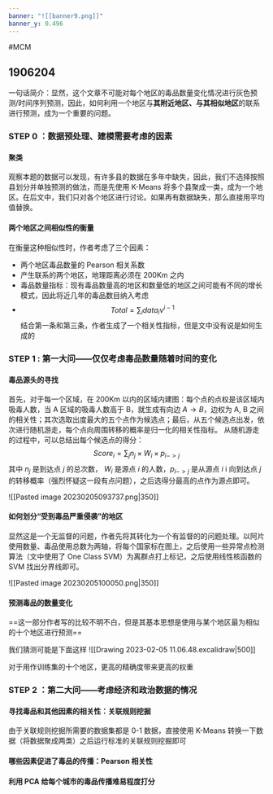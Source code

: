 ```yaml
---
banner: "![[banner9.png]]"
banner_y: 0.496
---
```

#MCM 

## 1906204 
一句话简介：显然，这个文章不可能对每个地区的毒品数量变化情况进行灰色预测/时间序列预测，因此，如何利用一个地区与**其附近地区、与其相似地区**的联系进行预测，成为一个重要的问题。

### STEP 0 ：数据预处理、建模需要考虑的因素

#### 聚类
观察本题的数据可以发现，有许多县的数据在多年中缺失，因此，我们不选择按照县划分并单独预测的做法，而是先使用 K-Means 将多个县聚成一类，成为一个地区。在后文中，我们只对各个地区进行讨论。如果再有数据缺失，那么直接用平均值替换。

#### 两个地区之间相似性的衡量
在衡量这种相似性时，作者考虑了三个因素：
- 两个地区毒品数量的 Pearson 相关系数
- 产生联系的两个地区，地理距离必须在 200Km 之内
- 毒品数量指标：现有毒品数量高的地区和数量低的地区之间可能有不同的增长模式，因此将近几年的毒品数目纳入考虑
- $$
Total = \sum_i data_i \nu^{i-1}
$$
结合第一条和第三条，作者生成了一个相关性指标，但是文中没有说是如何生成的

### STEP 1 : 第一大问——仅仅考虑毒品数量随着时间的变化
#### 毒品源头的寻找
首先，对于每一个区域，在 200Km 以内的区域内建图：每个点的点权是该区域内吸毒人数，当 A 区域的吸毒人数高于 B，就生成有向边 $A\rightarrow B$，边权为 A, B 之间的相关性；其次选取出度最大的五个点作为候选点；最后，从五个候选点出发，依次进行随机游走，每个点向周围转移的概率是归一化的相关性指标。
从随机游走的过程中，可以总结出每个候选点的得分：
$$
Score_i = \sum_j n_j\times W_i \times p_{i->j}
$$
其中 $n_j$ 是到达点 $j$ 的总次数， $W_i$  是源点  $i$ 的人数，$p_{i->j}$ 是从源点 $i$ i 向到达点 $j$ 的转移概率（强烈怀疑这一段有点问题），之后选得分最高的点作为源点即可。   

![[Pasted image 20230205093737.png|350]]

#### 如何划分“受到毒品严重侵袭”的地区
显然这是一个无监督的问题，作者先将其转化为一个有监督的的问题处理。以阿片使用数量、毒品使用总数为两轴，将每个国家标在图上，之后使用一些异常点检测算法（文中使用了 One Class SVM）为离群点打上标记，之后使用线性核函数的 SVM 找出分界线即可。

![[Pasted image 20230205100050.png|350]]

#### 预测毒品的数量变化
==这一部分作者写的比较不明不白，但是其基本思想是使用与某个地区最为相似的十个地区进行预测==

我们猜测可能是下面这样
![[Drawing 2023-02-05 11.06.48.excalidraw|500]]

对于用作训练集的十个地区，更高的精确度带来更高的权重

### STEP 2 ：第二大问——考虑经济和政治数据的情况
#### 寻找毒品和其他因素的相关性：关联规则挖掘
由于关联规则挖掘所需要的数据集都是 0-1 数据，直接使用 K-Means 转换一下数据（将数据聚成两类）之后运行标准的关联规则挖掘即可

#### 哪些因素促进了毒品的传播：Pearson 相关性

#### 利用 PCA 给每个城市的毒品传播难易程度打分

